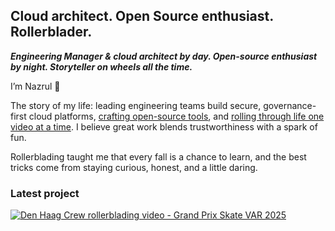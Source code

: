 ## Cloud architect. Open Source enthusiast. Rollerblader.

**_Engineering Manager & cloud architect by day. Open-source enthusiast by night. Storyteller on wheels all the time._**

I’m Nazrul 👋 

The story of my life: leading engineering teams build secure, governance-first cloud platforms, [crafting open-source tools](https://github.com/nazroll), and [rolling through life one video at a time](https://www.youtube.com/nazroll). I believe great work blends trustworthiness with a spark of fun. 

Rollerblading taught me that every fall is a chance to learn, and the best tricks come from staying curious, honest, and a little daring.

### Latest project

[![Den Haag Crew rollerblading video - Grand Prix Skate VAR 2025](https://img.youtube.com/vi/qu6qnvLbIqc/0.jpg)](https://www.youtube.com/watch?v=qu6qnvLbIqc)
